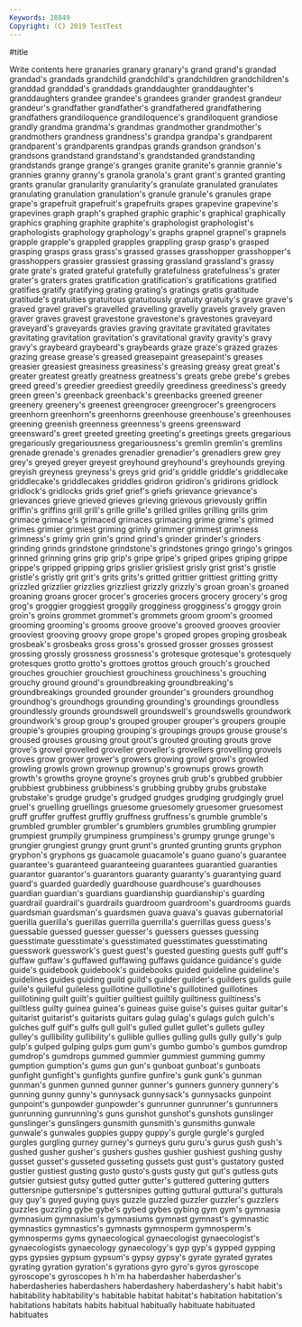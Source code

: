 ```yaml
---
Keywords: 28849
Copyright: (C) 2019 TestTest
---
```


#title

Write contents here
granaries granary
granary's grand grand's grandad grandad's grandads grandchild grandchild's grandchildren grandchildren's
granddad granddad's granddads granddaughter granddaughter's granddaughters grandee grandee's grandees grander
grandest grandeur grandeur's grandfather grandfather's grandfathered grandfathering grandfathers grandiloquence grandiloquence's
grandiloquent grandiose grandly grandma grandma's grandmas grandmother grandmother's grandmothers grandness
grandness's grandpa grandpa's grandparent grandparent's grandparents grandpas grands grandson grandson's
grandsons grandstand grandstand's grandstanded grandstanding grandstands grange grange's granges granite
granite's grannie grannie's grannies granny granny's granola granola's grant grant's
granted granting grants granular granularity granularity's granulate granulated granulates granulating
granulation granulation's granule granule's granules grape grape's grapefruit grapefruit's grapefruits
grapes grapevine grapevine's grapevines graph graph's graphed graphic graphic's graphical
graphically graphics graphing graphite graphite's graphologist graphologist's graphologists graphology graphology's
graphs grapnel grapnel's grapnels grapple grapple's grappled grapples grappling grasp
grasp's grasped grasping grasps grass grass's grassed grasses grasshopper grasshopper's
grasshoppers grassier grassiest grassing grassland grassland's grassy grate grate's grated
grateful gratefully gratefulness gratefulness's grater grater's graters grates gratification gratification's
gratifications gratified gratifies gratify gratifying grating grating's gratings gratis gratitude
gratitude's gratuities gratuitous gratuitously gratuity gratuity's grave grave's graved gravel
gravel's gravelled gravelling gravelly gravels gravely graven graver graves gravest
gravestone gravestone's gravestones graveyard graveyard's graveyards gravies graving gravitate gravitated
gravitates gravitating gravitation gravitation's gravitational gravity gravity's gravy gravy's graybeard
graybeard's graybeards graze graze's grazed grazes grazing grease grease's greased
greasepaint greasepaint's greases greasier greasiest greasiness greasiness's greasing greasy great
great's greater greatest greatly greatness greatness's greats grebe grebe's grebes
greed greed's greedier greediest greedily greediness greediness's greedy green green's
greenback greenback's greenbacks greened greener greenery greenery's greenest greengrocer greengrocer's
greengrocers greenhorn greenhorn's greenhorns greenhouse greenhouse's greenhouses greening greenish greenness
greenness's greens greensward greensward's greet greeted greeting greeting's greetings greets
gregarious gregariously gregariousness gregariousness's gremlin gremlin's gremlins grenade grenade's grenades
grenadier grenadier's grenadiers grew grey grey's greyed greyer greyest greyhound
greyhound's greyhounds greying greyish greyness greyness's greys grid grid's griddle
griddle's griddlecake griddlecake's griddlecakes griddles gridiron gridiron's gridirons gridlock gridlock's
gridlocks grids grief grief's griefs grievance grievance's grievances grieve grieved
grieves grieving grievous grievously griffin griffin's griffins grill grill's grille
grille's grilled grilles grilling grills grim grimace grimace's grimaced grimaces
grimacing grime grime's grimed grimes grimier grimiest griming grimly grimmer
grimmest grimness grimness's grimy grin grin's grind grind's grinder grinder's
grinders grinding grinds grindstone grindstone's grindstones gringo gringo's gringos grinned
grinning grins grip grip's gripe gripe's griped gripes griping grippe
grippe's gripped gripping grips grislier grisliest grisly grist grist's gristle
gristle's gristly grit grit's grits grits's gritted grittier grittiest gritting
gritty grizzled grizzlier grizzlies grizzliest grizzly grizzly's groan groan's groaned
groaning groans grocer grocer's groceries grocers grocery grocery's grog grog's
groggier groggiest groggily grogginess grogginess's groggy groin groin's groins grommet
grommet's grommets groom groom's groomed grooming grooming's grooms groove groove's
grooved grooves groovier grooviest grooving groovy grope grope's groped gropes
groping grosbeak grosbeak's grosbeaks gross gross's grossed grosser grosses grossest
grossing grossly grossness grossness's grotesque grotesque's grotesquely grotesques grotto grotto's
grottoes grottos grouch grouch's grouched grouches grouchier grouchiest grouchiness grouchiness's
grouching grouchy ground ground's groundbreaking groundbreaking's groundbreakings grounded grounder grounder's
grounders groundhog groundhog's groundhogs grounding grounding's groundings groundless groundlessly grounds
groundswell groundswell's groundswells groundwork groundwork's group group's grouped grouper grouper's
groupers groupie groupie's groupies grouping grouping's groupings groups grouse grouse's
groused grouses grousing grout grout's grouted grouting grouts grove grove's
grovel grovelled groveller groveller's grovellers grovelling grovels groves grow grower
grower's growers growing growl growl's growled growling growls grown grownup
grownup's grownups grows growth growth's growths groyne groyne's groynes grub
grub's grubbed grubbier grubbiest grubbiness grubbiness's grubbing grubby grubs grubstake
grubstake's grudge grudge's grudged grudges grudging grudgingly gruel gruel's gruelling
gruellings gruesome gruesomely gruesomer gruesomest gruff gruffer gruffest gruffly gruffness
gruffness's grumble grumble's grumbled grumbler grumbler's grumblers grumbles grumbling grumpier
grumpiest grumpily grumpiness grumpiness's grumpy grunge grunge's grungier grungiest grungy
grunt grunt's grunted grunting grunts gryphon gryphon's gryphons gs guacamole
guacamole's guano guano's guarantee guarantee's guaranteed guaranteeing guarantees guarantied guaranties
guarantor guarantor's guarantors guaranty guaranty's guarantying guard guard's guarded guardedly
guardhouse guardhouse's guardhouses guardian guardian's guardians guardianship guardianship's guarding guardrail
guardrail's guardrails guardroom guardroom's guardrooms guards guardsman guardsman's guardsmen guava
guava's guavas gubernatorial guerilla guerilla's guerillas guerrilla guerrilla's guerrillas guess
guess's guessable guessed guesser guesser's guessers guesses guessing guesstimate guesstimate's
guesstimated guesstimates guesstimating guesswork guesswork's guest guest's guested guesting guests
guff guff's guffaw guffaw's guffawed guffawing guffaws guidance guidance's guide
guide's guidebook guidebook's guidebooks guided guideline guideline's guidelines guides guiding
guild guild's guilder guilder's guilders guilds guile guile's guileful guileless
guillotine guillotine's guillotined guillotines guillotining guilt guilt's guiltier guiltiest guiltily
guiltiness guiltiness's guiltless guilty guinea guinea's guineas guise guise's guises
guitar guitar's guitarist guitarist's guitarists guitars gulag gulag's gulags gulch
gulch's gulches gulf gulf's gulfs gull gull's gulled gullet gullet's
gullets gulley gulley's gullibility gullibility's gullible gullies gulling gulls gully
gully's gulp gulp's gulped gulping gulps gum gum's gumbo gumbo's
gumbos gumdrop gumdrop's gumdrops gummed gummier gummiest gumming gummy gumption
gumption's gums gun gun's gunboat gunboat's gunboats gunfight gunfight's gunfights
gunfire gunfire's gunk gunk's gunman gunman's gunmen gunned gunner gunner's
gunners gunnery gunnery's gunning gunny gunny's gunnysack gunnysack's gunnysacks gunpoint
gunpoint's gunpowder gunpowder's gunrunner gunrunner's gunrunners gunrunning gunrunning's guns gunshot
gunshot's gunshots gunslinger gunslinger's gunslingers gunsmith gunsmith's gunsmiths gunwale gunwale's
gunwales guppies guppy guppy's gurgle gurgle's gurgled gurgles gurgling gurney
gurney's gurneys guru guru's gurus gush gush's gushed gusher gusher's
gushers gushes gushier gushiest gushing gushy gusset gusset's gusseted gusseting
gussets gust gust's gustatory gusted gustier gustiest gusting gusto gusto's
gusts gusty gut gut's gutless guts gutsier gutsiest gutsy gutted
gutter gutter's guttered guttering gutters guttersnipe guttersnipe's guttersnipes gutting guttural
guttural's gutturals guy guy's guyed guying guys guzzle guzzled guzzler
guzzler's guzzlers guzzles guzzling gybe gybe's gybed gybes gybing gym
gym's gymnasia gymnasium gymnasium's gymnasiums gymnast gymnast's gymnastic gymnastics gymnastics's
gymnasts gymnosperm gymnosperm's gymnosperms gyms gynaecological gynaecologist gynaecologist's gynaecologists gynaecology
gynaecology's gyp gyp's gypped gypping gyps gypsies gypsum gypsum's gypsy
gypsy's gyrate gyrated gyrates gyrating gyration gyration's gyrations gyro gyro's
gyros gyroscope gyroscope's gyroscopes h h'm ha haberdasher haberdasher's haberdasheries
haberdashers haberdashery haberdashery's habit habit's habitability habitability's habitable habitat habitat's
habitation habitation's habitations habitats habits habitual habitually habituate habituated habituates
